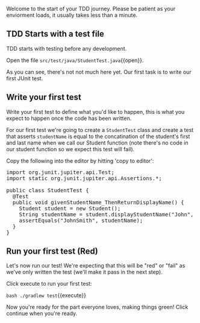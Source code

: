 Welcome to the start of your TDD journey. Please be patient as your enviorment loads, it usually takes less than a minute.

## TDD Starts with a test file

TDD starts with testing before any development.

Open the file `src/test/java/StudentTest.java`{{open}}.

As you can see, there's not not much here yet. Our first task is to write our first JUnit test.

## Write your first test

Write your first test to define what you'd like to happen, this is what you expect to happen once the code has been written.

For our first test we're going to create a `StudentTest` class and create a test that asserts `studentName` is equal to the concatination of the student's first and last name when we call our Student function (note there's no code in our student function so we expect this test will fail).

Copy the following into the editor by hitting 'copy to editor':

<pre class="file" data-filename="src/test/java/StudentTest.java" data-target="replace">
import org.junit.jupiter.api.Test;
import static org.junit.jupiter.api.Assertions.*;

public class StudentTest {
  @Test
  public void givenStudentName_ThenReturnDisplayName() {
    Student student = new Student();
    String studentName = student.displayStudentName("John", "Smith");
    assertEquals("JohnSmith", studentName);
  }
}
</pre>

## Run your first test (Red)

Let's now run our test! We're expecting that this will be "red" or "fail" as we've only written the test (we'll make it pass in the next step).

Click execute to run your first test:

`bash ./gradlew test`{{execute}}

Now you're ready for the part everyone loves, making things green! Click continue when you're ready.
